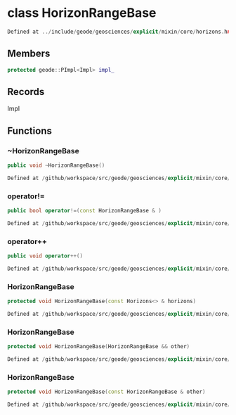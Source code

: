 # class HorizonRangeBase

```cpp
Defined at ../include/geode/geosciences/explicit/mixin/core/horizons.h#49
```

## Members

```cpp
protected geode::PImpl<Impl> impl_

```



## Records

Impl



## Functions

### ~HorizonRangeBase

```cpp
public void ~HorizonRangeBase()
```

```cpp
Defined at /github/workspace/src/geode/geosciences/explicit/mixin/core/horizons.cpp#213
```

### operator!=

```cpp
public bool operator!=(const HorizonRangeBase & )
```

```cpp
Defined at /github/workspace/src/geode/geosciences/explicit/mixin/core/horizons.cpp#218
```

### operator++

```cpp
public void operator++()
```

```cpp
Defined at /github/workspace/src/geode/geosciences/explicit/mixin/core/horizons.cpp#225
```

### HorizonRangeBase

```cpp
protected void HorizonRangeBase(const Horizons<> & horizons)
```

```cpp
Defined at /github/workspace/src/geode/geosciences/explicit/mixin/core/horizons.cpp#192
```

### HorizonRangeBase

```cpp
protected void HorizonRangeBase(HorizonRangeBase && other)
```

```cpp
Defined at /github/workspace/src/geode/geosciences/explicit/mixin/core/horizons.cpp#199
```

### HorizonRangeBase

```cpp
protected void HorizonRangeBase(const HorizonRangeBase & other)
```

```cpp
Defined at /github/workspace/src/geode/geosciences/explicit/mixin/core/horizons.cpp#206
```



